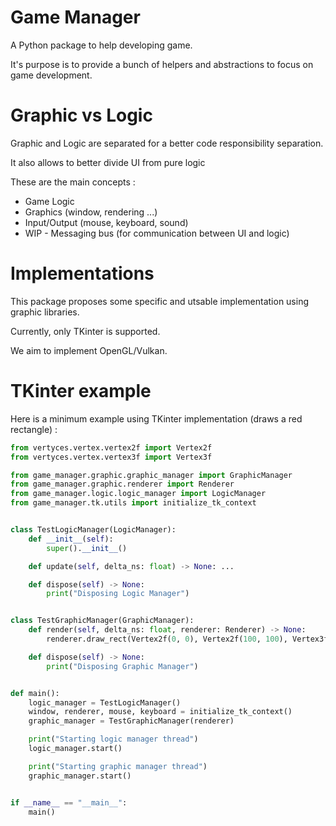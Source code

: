 # Game Manager

A Python package to help developing game.

It's purpose is to provide a bunch of helpers and abstractions to focus on game development.

# Graphic vs Logic

Graphic and Logic are separated for a better code responsibility separation.

It also allows to better divide UI from pure logic

These are the main concepts :

- Game Logic
- Graphics (window, rendering ...)
- Input/Output (mouse, keyboard, sound)
- WIP - Messaging bus (for communication between UI and logic)

# Implementations

This package proposes some specific and utsable implementation using graphic libraries.

Currently, only TKinter is supported.

We aim to implement OpenGL/Vulkan.

# TKinter example

Here is a minimum example using TKinter implementation (draws a red rectangle) :

```python
from vertyces.vertex.vertex2f import Vertex2f
from vertyces.vertex.vertex3f import Vertex3f

from game_manager.graphic.graphic_manager import GraphicManager
from game_manager.graphic.renderer import Renderer
from game_manager.logic.logic_manager import LogicManager
from game_manager.tk.utils import initialize_tk_context


class TestLogicManager(LogicManager):
    def __init__(self):
        super().__init__()

    def update(self, delta_ns: float) -> None: ...

    def dispose(self) -> None:
        print("Disposing Logic Manager")


class TestGraphicManager(GraphicManager):
    def render(self, delta_ns: float, renderer: Renderer) -> None:
        renderer.draw_rect(Vertex2f(0, 0), Vertex2f(100, 100), Vertex3f(255, 0, 0))

    def dispose(self) -> None:
        print("Disposing Graphic Manager")


def main():
    logic_manager = TestLogicManager()
    window, renderer, mouse, keyboard = initialize_tk_context()
    graphic_manager = TestGraphicManager(renderer)

    print("Starting logic manager thread")
    logic_manager.start()

    print("Starting graphic manager thread")
    graphic_manager.start()


if __name__ == "__main__":
    main()
```

